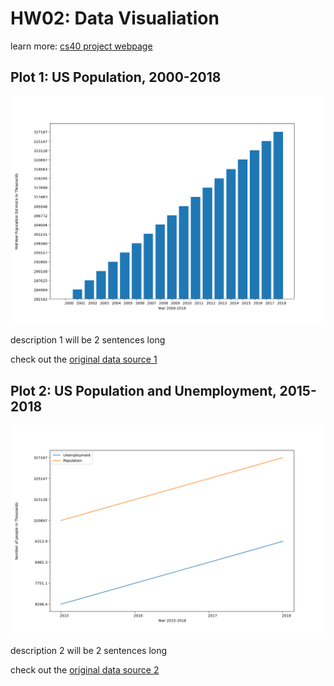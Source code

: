 # HW02: Data Visualiation
learn more: [cs40 project webpage](https://github.com/mikeizbicki/cmc-csci040/tree/2020fall/hw_02)

## Plot 1: US Population, 2000-2018
![figure 1](Figure_1.png)

description 1 will be 2 sentences long

check out the [original data source 1](https://unstats.un.org/unsd/mbs/app/DataView.aspx?tid=1&cid=840&yearfrom=2000&yearto=2020&p=A)

## Plot 2: US Population and Unemployment, 2015-2018
![figure 2](Figure_2.png)

description 2 will be 2 sentences long

check out the [original data source 2](https://unstats.un.org/unsd/mbs/app/DataView.aspx?tid=11&cid=840&yearfrom=2000&yearto=2020&p=Y)